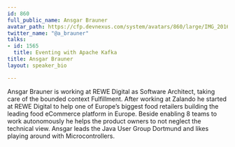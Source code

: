```yaml
---
id: 860
full_public_name: Ansgar Brauner
avatar_path: https://cfp.devnexus.com/system/avatars/860/large/IMG_20160924_150259763_HDR_kl.jpg?1510757527
twitter_name: "@a_brauner"
talks:
- id: 1565
  title: Eventing with Apache Kafka
title: Ansgar Brauner
layout: speaker_bio

---
```

Ansgar Brauner is working at REWE Digital as Software Architect, taking care of the bounded context Fulfillment. After working at Zalando he started at REWE Digital to help one of Europe’s biggest food retailers building the leading food eCommerce platform in Europe. Beside enabling 8 teams to work autonomously he helps the product owners to not neglect the technical view. Ansgar leads the Java User Group Dortmund and likes playing around with Microcontrollers.
